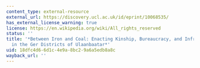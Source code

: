 ```yaml
---
content_type: external-resource
external_url: https://discovery.ucl.ac.uk/id/eprint/10068535/
has_external_license_warning: true
license: https://en.wikipedia.org/wiki/All_rights_reserved
status: ''
title: '*Between Iron and Coal: Enacting Kinship, Bureaucracy, and Infrastructure
  in the Ger Districts of Ulaanbaatar*'
uid: 18dfc4d6-6d1c-4e9a-8bc2-9a6a5edb8a8c
wayback_url: ''
---
```

